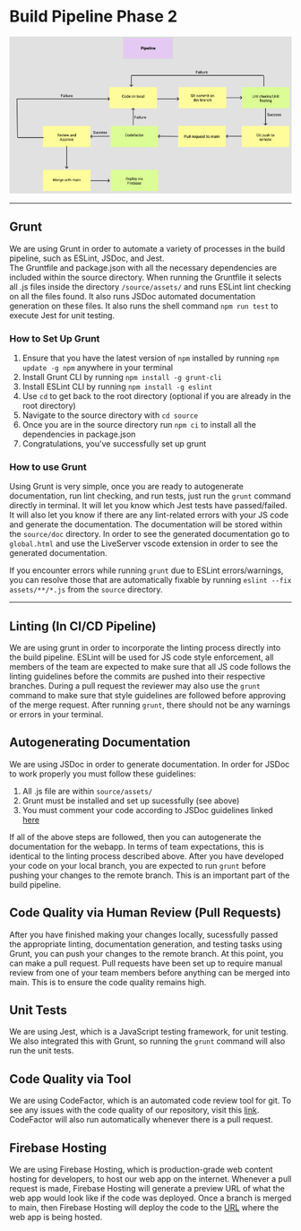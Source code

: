 # Build Pipeline Phase 2 
![Build Pipeline Diagram](./phase2.png)

---

## Grunt 
We are using Grunt in order to automate a variety of processes in the build pipeline, such as ESLint, JSDoc, and Jest.
<br>
The Gruntfile and package.json with all the necessary dependencies are included within the source directory. When running the Gruntfile it selects all .js files inside the directory `/source/assets/` and runs ESLint lint checking on all the files found. It also runs JSDoc automated documentation generation on these files. It also runs the shell command `npm run test` to execute Jest for unit testing.

### How to Set Up Grunt
1. Ensure that you have the latest version of `npm` installed by running `npm update -g npm` anywhere in your terminal
2. Install Grunt CLI by running `npm install -g grunt-cli`
3. Install ESLint CLI by running `npm install -g eslint`
4. Use `cd` to get back to the root directory (optional if you are already in the root directory)
5. Navigate to the source directory with `cd source`
6. Once you are in the source directory run `npm ci` to install all the dependencies in package.json
7. Congratulations, you've successfully set up grunt

### How to use Grunt
Using Grunt is very simple, once you are ready to autogenerate documentation, run lint checking, and run tests, just run the `grunt` command directly in terminal. It will let you know which Jest tests have passed/failed. It will also let you know if there are any lint-related errors with your JS code and generate the documentation. The documentation will be stored within the `source/doc` directory. In order to see the generated documentation go to `global.html` and use the LiveServer vscode extension in order to see the generated documentation.

If you encounter errors while running `grunt` due to ESLint errors/warnings, you can resolve those that are automatically fixable by running `eslint --fix assets/**/*.js` from the `source` directory.

---

## Linting (In CI/CD Pipeline)
We are using grunt in order to incorporate the linting process directly into the build pipeline. ESLint will be used for JS code style enforcement, all members of the team are expected to make sure that all JS code follows the linting guidelines before the commits are pushed into their respective branches. During a pull request the reviewer may also use the `grunt` command to make sure that style guidelines are followed before approving of the merge request. After running `grunt`, there should not be any warnings or errors in your terminal.

## Autogenerating Documentation 
We are using JSDoc in order to generate documentation. In order for JSDoc to work properly you must follow these guidelines:

1. All .js file are within `source/assets/`
2. Grunt must be installed and set up sucessfully (see above)
3. You must comment your code according to JSDoc guidelines linked [here](https://jsdoc.app/about-getting-started.html)

If all of the above steps are followed, then you can autogenerate the documentation for the webapp. In terms of team expectations, this is identical to the linting process described above. After you have developed your code on your local branch, you are expected to run `grunt` before pushing your changes to the remote branch. This is an important part of the build pipeline.

## Code Quality via Human Review (Pull Requests)
After you have finished making your changes locally, sucessfully passed the appropriate linting, documentation generation, and testing tasks using Grunt, you can push your changes to the remote branch. At this point, you can make a pull request. Pull requests have been set up to require manual review from one of your team members before anything can be merged into main. This is to ensure the code quality remains high. 

## Unit Tests
We are using Jest, which is a JavaScript testing framework, for unit testing. We also integrated this with Grunt, so running the `grunt` command will also run the unit tests.

## Code Quality via Tool
We are using CodeFactor, which is an automated code review tool for git. To see any issues with the code quality of our repository, visit this [link](https://www.codefactor.io/repository/github/cse110-fa21-group25/cse110-fa21-group25). CodeFactor will also run automatically whenever there is a pull request.

## Firebase Hosting
We are using Firebase Hosting, which is production-grade web content hosting for developers, to host our web app on the internet. Whenever a pull request is made, Firebase Hosting will generate a preview URL of what the web app would look like if the code was deployed. Once a branch is merged to main, then Firebase Hosting will deploy the code to the [URL](https://cse110-fa21-group25.web.app) where the web app is being hosted.
